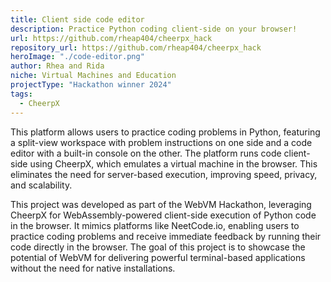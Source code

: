 ```yaml
---
title: Client side code editor
description: Practice Python coding client-side on your browser!
url: https://github.com/rheap404/cheerpx_hack
repository_url: https://github.com/rheap404/cheerpx_hack
heroImage: "./code-editor.png"
author: Rhea and Rida
niche: Virtual Machines and Education
projectType: "Hackathon winner 2024"
tags:
  - CheerpX
---
```


This platform allows users to practice coding problems in Python, featuring a split-view workspace with problem instructions on one side and a code editor with a built-in console on the other. The platform runs code client-side using CheerpX, which emulates a virtual machine in the browser. This eliminates the need for server-based execution, improving speed, privacy, and scalability.

This project was developed as part of the WebVM Hackathon, leveraging CheerpX for WebAssembly-powered client-side execution of Python code in the browser. It mimics platforms like NeetCode.io, enabling users to practice coding problems and receive immediate feedback by running their code directly in the browser. The goal of this project is to showcase the potential of WebVM for delivering powerful terminal-based applications without the need for native installations.
